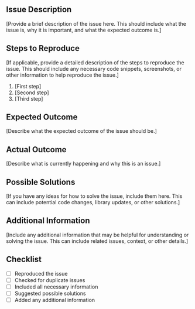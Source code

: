 ## Issue Description

[Provide a brief description of the issue here. This should include what the issue is, why it is important, and what the expected outcome is.]

## Steps to Reproduce

[If applicable, provide a detailed description of the steps to reproduce the issue. This should include any necessary code snippets, screenshots, or other information to help reproduce the issue.]

1. [First step]
2. [Second step]
3. [Third step]

## Expected Outcome

[Describe what the expected outcome of the issue should be.]

## Actual Outcome

[Describe what is currently happening and why this is an issue.]

## Possible Solutions

[If you have any ideas for how to solve the issue, include them here. This can include potential code changes, library updates, or other solutions.]

## Additional Information

[Include any additional information that may be helpful for understanding or solving the issue. This can include related issues, context, or other details.]

## Checklist

- [ ] Reproduced the issue
- [ ] Checked for duplicate issues
- [ ] Included all necessary information
- [ ] Suggested possible solutions
- [ ] Added any additional information
